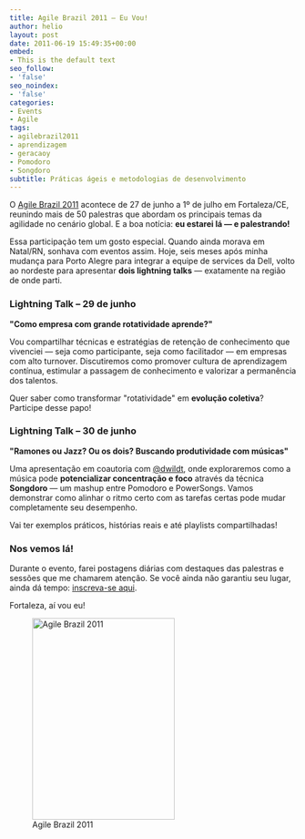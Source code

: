 ```yaml
---
title: Agile Brazil 2011 – Eu Vou!
author: helio
layout: post
date: 2011-06-19 15:49:35+00:00
embed:
- This is the default text
seo_follow:
- 'false'
seo_noindex:
- 'false'
categories:
- Events
- Agile
tags:
- agilebrazil2011
- aprendizagem
- geracaoy
- Pomodoro
- Songdoro
subtitle: Práticas ágeis e metodologias de desenvolvimento
---
```


O <a href="http://agilebrazil.com" target="_blank">Agile Brazil 2011</a> acontece de 27 de junho a 1º de julho em Fortaleza/CE, reunindo mais de 50 palestras que abordam os principais temas da agilidade no cenário global. E a boa notícia: **eu estarei lá — e palestrando!**

Essa participação tem um gosto especial. Quando ainda morava em Natal/RN, sonhava com eventos assim. Hoje, seis meses após minha mudança para Porto Alegre para integrar a equipe de services da Dell, volto ao nordeste para apresentar **dois lightning talks** — exatamente na região de onde parti.

### Lightning Talk – 29 de junho

**"Como empresa com grande rotatividade aprende?"**

Vou compartilhar técnicas e estratégias de retenção de conhecimento que vivenciei — seja como participante, seja como facilitador — em empresas com alto turnover. Discutiremos como promover cultura de aprendizagem contínua, estimular a passagem de conhecimento e valorizar a permanência dos talentos.

Quer saber como transformar "rotatividade" em **evolução coletiva**? Participe desse papo!

### Lightning Talk – 30 de junho

**"Ramones ou Jazz? Ou os dois? Buscando produtividade com músicas"**

Uma apresentação em coautoria com <a title="Daniel Wildt" href="http://twitter.com/#!/dwildt" target="_blank">@dwildt</a>, onde exploraremos como a música pode **potencializar concentração e foco** através da técnica **Songdoro** — um mashup entre Pomodoro e PowerSongs. Vamos demonstrar como alinhar o ritmo certo com as tarefas certas pode mudar completamente seu desempenho.

Vai ter exemplos práticos, histórias reais e até playlists compartilhadas!

### Nos vemos lá!

Durante o evento, farei postagens diárias com destaques das palestras e sessões que me chamarem atenção. Se você ainda não garantiu seu lugar, ainda dá tempo: <a title="Inscrição para Agile Brazil 2011" href="http://submissoes.agilebrazil.com/attendees/new" target="_blank">inscreva-se aqui</a>.

Fortaleza, aí vou eu!

<figure id="attachment_359" style="width: 250px" class="wp-caption alignleft">
<img class="size-full wp-image-359" src="/uploads/2011/06/banner-250.png" alt="Agile Brazil 2011" width="250" height="354" srcset="/uploads/2011/06/banner-250.png 250w, /uploads/2011/06/banner-250-211x300.png 211w" sizes="(max-width: 250px) 100vw, 250px" />
<figcaption class="wp-caption-text">Agile Brazil 2011</figcaption>
</figure>
